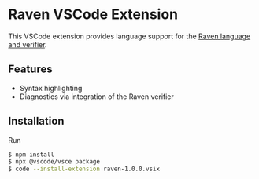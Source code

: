 # Raven VSCode Extension

This VSCode extension provides language support for the [Raven language and verifier](https://github.com/nyu-acsys/raven).


## Features

* Syntax highlighting
* Diagnostics via integration of the Raven verifier

## Installation

Run

```bash
$ npm install
$ npx @vscode/vsce package
$ code --install-extension raven-1.0.0.vsix
```